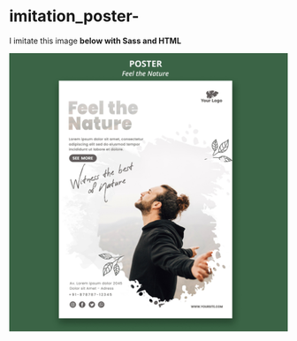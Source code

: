# imitation_poster-
I imitate this image <strong>below</string>  with Sass and HTML
<p><img alt="Image" title="icon" src="images/poster.jpg" /></p>
